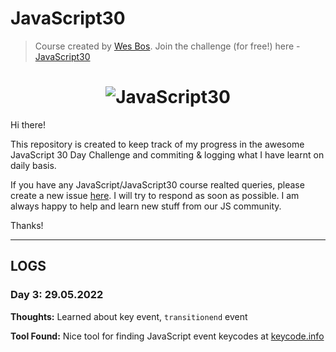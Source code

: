 # JavaScript30

> Course created by [Wes Bos](https://github.com/wesbos). Join the challenge (for free!) here - [JavaScript30](https://javascript30.com/account)

<h1 align="center">
  <img src="https://javascript30.com/images/JS3-social-share.png" style="max-width:100%" alt="JavaScript30" />
</h1>

Hi there!

This repository is created to keep track of my progress in the awesome JavaScript 30 Day Challenge
and commiting & logging what I have learnt on daily basis.

If you have any JavaScript/JavaScript30 course realted queries, please create a new issue [here](https://github.com/blademan/CSS-variables/issues/new). I will try to respond as soon as possible. I am always happy to help and learn new stuff from our JS community.

Thanks!

---

## LOGS

### Day 3: 29.05.2022

**Thoughts:** Learned about key event, `transitionend` event

**Tool Found:** Nice tool for finding JavaScript event keycodes at [keycode.info](http://keycode.info/)
